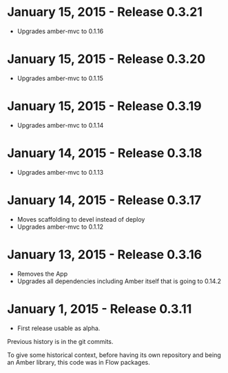 January 15, 2015 - Release 0.3.21
===================================

* Upgrades amber-mvc to 0.1.16

January 15, 2015 - Release 0.3.20
===================================

* Upgrades amber-mvc to 0.1.15


January 15, 2015 - Release 0.3.19
===================================

* Upgrades amber-mvc to 0.1.14


January 14, 2015 - Release 0.3.18
===================================

* Upgrades amber-mvc to 0.1.13

January 14, 2015 - Release 0.3.17
===================================

* Moves scaffolding to devel instead of deploy
* Upgrades amber-mvc to 0.1.12

January 13, 2015 - Release 0.3.16
===================================

* Removes the App
* Upgrades all dependencies including Amber itself that is going to 0.14.2

January 1, 2015 - Release 0.3.11
===================================

* First release usable as alpha.

Previous history is in the git commits.

To give some historical context, before having its own repository and being an Amber library, this code was in Flow packages.